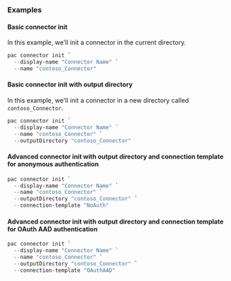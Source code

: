 ### Examples

#### Basic connector init

In this example, we'll init a connector in the current directory.

```powershell
pac connector init `
  --display-name "Connector Name" `
  --name "contoso_Connector"
```

#### Basic connector init with output directory

In this example, we'll init a connector in a new directory called `contoso_Connector`.

```powershell
pac connector init `
  --display-name "Connector Name" `
  --name "contoso_Connector" `
  --outputDirectory "contoso_Connector"
```

#### Advanced connector init with output directory and connection template for anonymous authentication

```powershell
pac connector init `
  --display-name "Connector Name" `
  --name "contoso_Connector" `
  --outputDirectory "contoso_Connector" `
  --connection-template "NoAuth"
```

#### Advanced connector init with output directory and connection template for OAuth AAD authentication

```powershell
pac connector init `
  --display-name "Connector Name" `
  --name "contoso_Connector" `
  --outputDirectory "contoso_Connector" `
  --connection-template "OAuthAAD"
```
